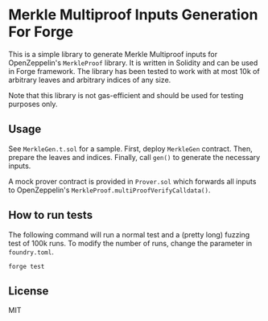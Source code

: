 # Merkle Multiproof Inputs Generation For Forge

This is a simple library to generate Merkle Multiproof inputs for OpenZeppelin's `MerkleProof` library. It is written in Solidity and can be used in Forge framework. The library has been tested to work with at most 10k of arbitrary leaves and arbitrary indices of any size.

Note that this library is not gas-efficient and should be used for testing purposes only.

## Usage

See `MerkleGen.t.sol` for a sample. First, deploy `MerkleGen` contract. Then, prepare the leaves and indices. Finally, call `gen()` to generate the necessary inputs.

A mock prover contract is provided in `Prover.sol` which forwards all inputs to OpenZeppelin's `MerkleProof.multiProofVerifyCalldata()`.

## How to run tests

The following command will run a normal test and a (pretty long) fuzzing test of 100k runs. To modify the number of runs, change the parameter in `foundry.toml`.

```
forge test
```

## License

MIT
```